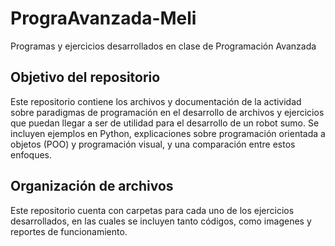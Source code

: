 # PrograAvanzada-Meli
Programas y ejercicios desarrollados en clase de Programación Avanzada
## Objetivo del repositorio
Este repositorio contiene los archivos y documentación de la actividad sobre paradigmas de programación en el desarrollo de archivos y ejercicios que puedan llegar a ser de utilidad para el desarrollo de un robot sumo. Se incluyen ejemplos en Python, explicaciones sobre programación orientada a objetos (POO) y programación visual, y una comparación entre estos enfoques.
## Organización de archivos
Este repositorio cuenta con carpetas para cada uno de los ejercicios desarrollados, en las cuales se incluyen tanto códigos, como imagenes y reportes de funcionamiento.


